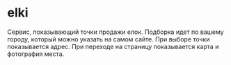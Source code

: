 # elki

Сервис, показывающий точки продажи елок. Подборка идет по вашему городу, который можно указать на самом сайте. При выборе точки показывается адрес. При переходе на страницу показывается карта и фотография места.
